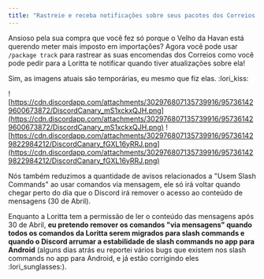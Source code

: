 ```yaml
---
title: "Rastreie e receba notificações sobre seus pacotes dos Correios + Mudanças nos avisos sobre Slash Commands"
---
```

Ansioso pela sua compra que você fez só porque o Velho da Havan está querendo meter mais imposto em importações? Agora você pode usar `/package track` para rastrear as suas encomendas dos Correios como você pode pedir para a Loritta te notificar quando tiver atualizações sobre ela!

Sim, as imagens atuais são temporárias, eu mesmo que fiz elas. :lori_kiss:

![https://cdn.discordapp.com/attachments/302976807135739916/957361429600673872/DiscordCanary_mS1xckxQJH.png](https://cdn.discordapp.com/attachments/302976807135739916/957361429600673872/DiscordCanary_mS1xckxQJH.png)
![https://cdn.discordapp.com/attachments/302976807135739916/957361429822984212/DiscordCanary_fGXL16yRRJ.png](https://cdn.discordapp.com/attachments/302976807135739916/957361429822984212/DiscordCanary_fGXL16yRRJ.png)

Nós também reduzimos a quantidade de avisos relacionados a "Usem Slash Commands" ao usar comandos via mensagem, ele só irá voltar quando chegar perto do dia que o Discord irá remover o acesso ao conteúdo de mensagens (30 de Abril).

Enquanto a Loritta tem a permissão de ler o conteúdo das mensagens após 30 de Abril, **eu pretendo remover os comandos "via mensagens" quando todos os comandos da Loritta serem migrados para slash commands e quando o Discord arrumar a estabilidade de slash commands no app para Android** (alguns dias atrás eu reportei vários bugs que existem nos slash commands no app para Android, e já estão corrigindo eles :lori_sunglasses:).